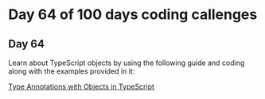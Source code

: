 # Day 64 of 100 days coding callenges

## Day 64
Learn about TypeScript objects by using the following guide and coding along with the examples provided in it:


[Type Annotations with Objects in TypeScript](DAY64/TS-Object/README.md
)

